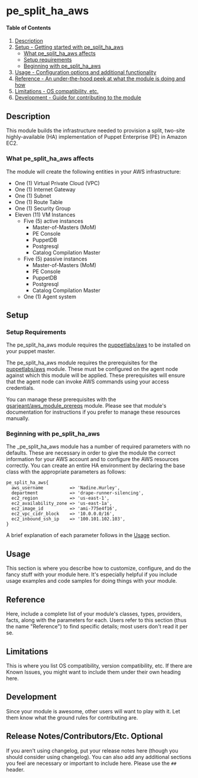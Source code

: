 # pe\_split\_ha\_aws

#### Table of Contents

1. [Description](#description)
1. [Setup - Getting started with pe\_split\_ha\_aws](#setup)
    * [What pe\_split\_ha\_aws affects](#what-pe_split_ha_aws-affects)
    * [Setup requirements](#setup-requirements)
    * [Beginning with pe\_split\_ha\_aws](#beginning-with-pe_split_ha_aws)
1. [Usage - Configuration options and additional functionality](#usage)
1. [Reference - An under-the-hood peek at what the module is doing and how](#reference)
1. [Limitations - OS compatibility, etc.](#limitations)
1. [Development - Guide for contributing to the module](#development)

## Description

This module builds the infrastructure needed to provision a split, two-site
highly-available (HA) implementation of Puppet Enterprise (PE) in Amazon EC2. 

### What pe\_split\_ha\_aws affects

The module will create the following entities in your AWS infrastructure:

* One (1) Virtual Private Cloud (VPC)
* One (1) Internet Gateway
* One (1) Subnet
* One (1) Route Table
* One (1) Security Group
* Eleven (11) VM Instances
    * Five (5) active instances
        * Master-of-Masters (MoM)
        * PE Console
        * PuppetDB
        * Postgresql
        * Catalog Compilation Master
    * Five (5) passive instances
        * Master-of-Masters (MoM)
        * PE Console
        * PuppetDB
        * Postgresql
        * Catalog Compilation Master
    * One (1) Agent system

## Setup

### Setup Requirements

The pe\_split\_ha\_aws module requires the [puppetlabs/aws](https://github.com/puppetlabs/puppetlabs-aws)
to be installed on your puppet master. 

The pe\_split\_ha\_aws module requires the prerequisites for the [puppetlabs/aws](https://github.com/puppetlabs/puppetlabs-aws)
module. These must be configured on the agent node against which this module will be applied. These
prerequisites will ensure that the agent node can invoke AWS commands using your access credentials.

You can manage these prerequisites with the [gsarjeant/aws_module_prereqs](https://github.com/gsarjeant/aws_module_prereqs)
module. Please see that module's documentation for instructions if you prefer to manage
these resources manually.

### Beginning with pe\_split\_ha\_aws

The \_pe\_split\_ha\_aws module has a number of required parameters with no defaults.
These are necessary in order to give the module the correct information for your AWS account
and to configure the AWS resources correctly. You can create an entire HA environment
by declaring the base class with the appropriate parameters as follows:

```puppet
pe_split_ha_aws{
  aws_username          => 'Nadine.Hurley',
  department            => 'drape-runner-silencing',
  ec2_region            => 'us-east-1',
  ec2_availability_zone => 'us-east-1a',
  ec2_image_id          => 'ami-775e4f16',
  ec2_vpc_cidr_block    => '10.0.0.0/16',
  ec2_inbound_ssh_ip    => '100.101.102.103',
}
```
A brief explanation of each parameter follows in the [Usage](#Usage) section.

## Usage

This section is where you describe how to customize, configure, and do the
fancy stuff with your module here. It's especially helpful if you include usage
examples and code samples for doing things with your module.

## Reference

Here, include a complete list of your module's classes, types, providers,
facts, along with the parameters for each. Users refer to this section (thus
the name "Reference") to find specific details; most users don't read it per
se.

## Limitations

This is where you list OS compatibility, version compatibility, etc. If there
are Known Issues, you might want to include them under their own heading here.

## Development

Since your module is awesome, other users will want to play with it. Let them
know what the ground rules for contributing are.

## Release Notes/Contributors/Etc. **Optional**

If you aren't using changelog, put your release notes here (though you should
consider using changelog). You can also add any additional sections you feel
are necessary or important to include here. Please use the `## ` header.
